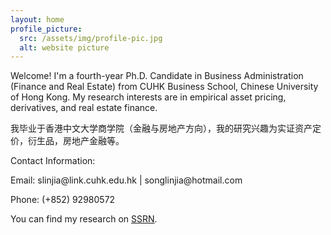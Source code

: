 ```yaml
---
layout: home
profile_picture:
  src: /assets/img/profile-pic.jpg
  alt: website picture
---
```


<p>
  Welcome! I'm a fourth-year Ph.D. Candidate in Business Administration (Finance and Real Estate) from CUHK Business School, Chinese University of Hong Kong. My research interests are in empirical asset pricing, derivatives, and real estate finance.
</p>

<p>
  我毕业于香港中文大学商学院（金融与房地产方向），我的研究兴趣为实证资产定价，衍生品，房地产金融等。
</p>

<p>
Contact Information:
</p>

<p>
Email: slinjia@link.cuhk.edu.hk |  songlinjia@hotmail.com
</p>

<p>
Phone: (+852) 92980572
</p>

<p>
  You can find my research on <a href="https://papers.ssrn.com/sol3/cf_dev/AbsByAuth.cfm?per_id=3160827">SSRN</a>.
</p>



